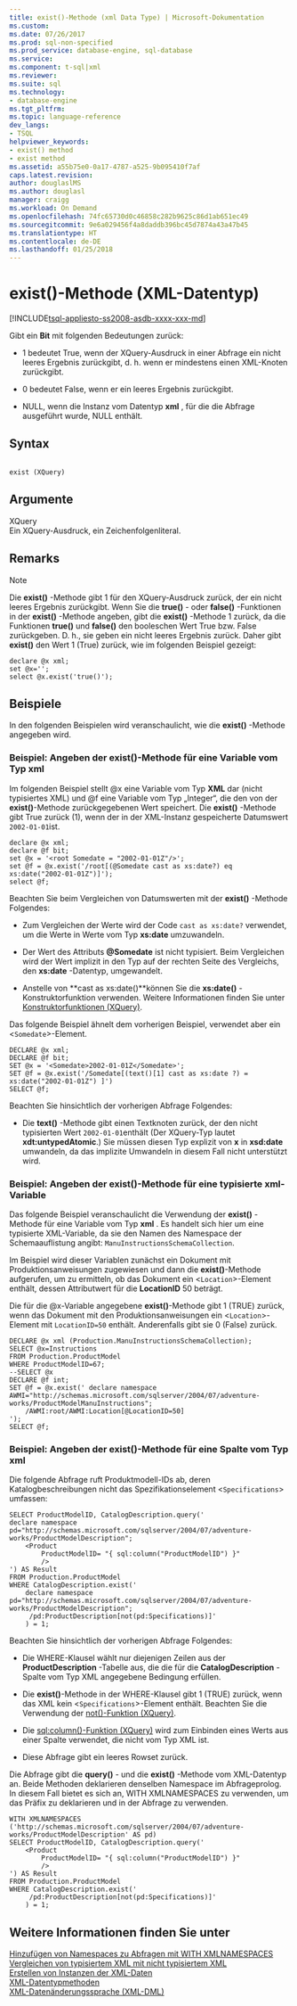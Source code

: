 ```yaml
---
title: exist()-Methode (xml Data Type) | Microsoft-Dokumentation
ms.custom: 
ms.date: 07/26/2017
ms.prod: sql-non-specified
ms.prod_service: database-engine, sql-database
ms.service: 
ms.component: t-sql|xml
ms.reviewer: 
ms.suite: sql
ms.technology:
- database-engine
ms.tgt_pltfrm: 
ms.topic: language-reference
dev_langs:
- TSQL
helpviewer_keywords:
- exist() method
- exist method
ms.assetid: a55b75e0-0a17-4787-a525-9b095410f7af
caps.latest.revision: 
author: douglaslMS
ms.author: douglasl
manager: craigg
ms.workload: On Demand
ms.openlocfilehash: 74fc65730d0c46858c282b9625c86d1ab651ec49
ms.sourcegitcommit: 9e6a029456f4a8daddb396bc45d7874a43a47b45
ms.translationtype: HT
ms.contentlocale: de-DE
ms.lasthandoff: 01/25/2018
---
```

# <a name="exist-method-xml-data-type"></a>exist()-Methode (XML-Datentyp)
[!INCLUDE[tsql-appliesto-ss2008-asdb-xxxx-xxx-md](../../includes/tsql-appliesto-ss2008-asdb-xxxx-xxx-md.md)]

  Gibt ein **Bit** mit folgenden Bedeutungen zurück:  
  
-   1 bedeutet True, wenn der XQuery-Ausdruck in einer Abfrage ein nicht leeres Ergebnis zurückgibt, d. h. wenn er mindestens einen XML-Knoten zurückgibt.  
  
-   0 bedeutet False, wenn er ein leeres Ergebnis zurückgibt.  
  
-   NULL, wenn die Instanz vom Datentyp **xml** , für die die Abfrage ausgeführt wurde, NULL enthält.  
  
## <a name="syntax"></a>Syntax  
  
```  
  
exist (XQuery)   
```  
  
## <a name="arguments"></a>Argumente  
 XQuery  
 Ein XQuery-Ausdruck, ein Zeichenfolgenliteral.  
  
## <a name="remarks"></a>Remarks  
  
> [!NOTE]  
>  Die **exist()** -Methode gibt 1 für den XQuery-Ausdruck zurück, der ein nicht leeres Ergebnis zurückgibt. Wenn Sie die **true()** - oder **false()** -Funktionen in der **exist()** -Methode angeben, gibt die **exist()** -Methode 1 zurück, da die Funktionen **true()** und **false()** den booleschen Wert True bzw. False zurückgeben. D. h., sie geben ein nicht leeres Ergebnis zurück. Daher gibt **exist()** den Wert 1 (True) zurück, wie im folgenden Beispiel gezeigt:  
  
```  
declare @x xml;  
set @x='';  
select @x.exist('true()');   
```  
  
## <a name="examples"></a>Beispiele  
 In den folgenden Beispielen wird veranschaulicht, wie die **exist()** -Methode angegeben wird.  
  
### <a name="example-specifying-the-exist-method-against-an-xml-type-variable"></a>Beispiel: Angeben der exist()-Methode für eine Variable vom Typ xml  
 Im folgenden Beispiel stellt @x eine Variable vom Typ **XML** dar (nicht typisiertes XML) und @f eine Variable vom Typ „Integer“, die den von der **exist()**-Methode zurückgegebenen Wert speichert. Die **exist()** -Methode gibt True zurück (1), wenn der in der XML-Instanz gespeicherte Datumswert `2002-01-01`ist.  
  
```  
declare @x xml;  
declare @f bit;  
set @x = '<root Somedate = "2002-01-01Z"/>';  
set @f = @x.exist('/root[(@Somedate cast as xs:date?) eq xs:date("2002-01-01Z")]');  
select @f;  
```  
  
 Beachten Sie beim Vergleichen von Datumswerten mit der **exist()** -Methode Folgendes:  
  
-   Zum Vergleichen der Werte wird der Code `cast as xs:date?` verwendet, um die Werte in Werte vom Typ **xs:date** umzuwandeln.  
  
-   Der Wert des Attributs **@Somedate** ist nicht typisiert. Beim Vergleichen wird der Wert implizit in den Typ auf der rechten Seite des Vergleichs, den **xs:date** -Datentyp, umgewandelt.  
  
-   Anstelle von **cast as xs:date()**können Sie die **xs:date()** -Konstruktorfunktion verwenden. Weitere Informationen finden Sie unter [Konstruktorfunktionen &#40;XQuery&#41;](../../xquery/constructor-functions-xquery.md).  
  
 Das folgende Beispiel ähnelt dem vorherigen Beispiel, verwendet aber ein <`Somedate`>-Element.  
  
```  
DECLARE @x xml;  
DECLARE @f bit;  
SET @x = '<Somedate>2002-01-01Z</Somedate>';  
SET @f = @x.exist('/Somedate[(text()[1] cast as xs:date ?) = xs:date("2002-01-01Z") ]')  
SELECT @f;  
```  
  
 Beachten Sie hinsichtlich der vorherigen Abfrage Folgendes:  
  
-   Die **text()** -Methode gibt einen Textknoten zurück, der den nicht typisierten Wert `2002-01-01`enthält (Der XQuery-Typ lautet **xdt:untypedAtomic**.) Sie müssen diesen Typ explizit von **x** in **xsd:date** umwandeln, da das implizite Umwandeln in diesem Fall nicht unterstützt wird.  
  
### <a name="example-specifying-the-exist-method-against-a-typed-xml-variable"></a>Beispiel: Angeben der exist()-Methode für eine typisierte xml-Variable  
 Das folgende Beispiel veranschaulicht die Verwendung der **exist()** -Methode für eine Variable vom Typ **xml** . Es handelt sich hier um eine typisierte XML-Variable, da sie den Namen des Namespace der Schemaauflistung angibt: `ManuInstructionsSchemaCollection`.  
  
 Im Beispiel wird dieser Variablen zunächst ein Dokument mit Produktionsanweisungen zugewiesen und dann die **exist()**-Methode aufgerufen, um zu ermitteln, ob das Dokument ein <`Location`>-Element enthält, dessen Attributwert für die **LocationID** 50 beträgt.  
  
 Die für die @x-Variable angegebene **exist()**-Methode gibt 1 (TRUE) zurück, wenn das Dokument mit den Produktionsanweisungen ein <`Location`>-Element mit `LocationID=50` enthält. Anderenfalls gibt sie 0 (False) zurück.  
  
```  
DECLARE @x xml (Production.ManuInstructionsSchemaCollection);  
SELECT @x=Instructions  
FROM Production.ProductModel  
WHERE ProductModelID=67;  
--SELECT @x  
DECLARE @f int;  
SET @f = @x.exist(' declare namespace AWMI="http://schemas.microsoft.com/sqlserver/2004/07/adventure-works/ProductModelManuInstructions";  
    /AWMI:root/AWMI:Location[@LocationID=50]  
');  
SELECT @f;  
```  
  
### <a name="example-specifying-the-exist-method-against-an-xml-type-column"></a>Beispiel: Angeben der exist()-Methode für eine Spalte vom Typ xml  
 Die folgende Abfrage ruft Produktmodell-IDs ab, deren Katalogbeschreibungen nicht das Spezifikationselement <`Specifications`> umfassen:  
  
```  
SELECT ProductModelID, CatalogDescription.query('  
declare namespace pd="http://schemas.microsoft.com/sqlserver/2004/07/adventure-works/ProductModelDescription";  
    <Product   
        ProductModelID= "{ sql:column("ProductModelID") }"   
        />  
') AS Result  
FROM Production.ProductModel  
WHERE CatalogDescription.exist('  
    declare namespace  pd="http://schemas.microsoft.com/sqlserver/2004/07/adventure-works/ProductModelDescription";  
     /pd:ProductDescription[not(pd:Specifications)]'  
    ) = 1;  
```  
  
 Beachten Sie hinsichtlich der vorherigen Abfrage Folgendes:  
  
-   Die WHERE-Klausel wählt nur diejenigen Zeilen aus der **ProductDescription** -Tabelle aus, die die für die **CatalogDescription** -Spalte vom Typ XML angegebene Bedingung erfüllen.  
  
-   Die **exist()**-Methode in der WHERE-Klausel gibt 1 (TRUE) zurück, wenn das XML kein <`Specifications`>-Element enthält. Beachten Sie die Verwendung der [not()-Funktion (XQuery)](../../xquery/functions-on-boolean-values-not-function.md).  
  
-   Die [sql:column()-Funktion (XQuery)](../../xquery/xquery-extension-functions-sql-column.md) wird zum Einbinden eines Werts aus einer Spalte verwendet, die nicht vom Typ XML ist.  
  
-   Diese Abfrage gibt ein leeres Rowset zurück.  
  
 Die Abfrage gibt die **query()** - und die **exist()** -Methode vom XML-Datentyp an. Beide Methoden deklarieren denselben Namespace im Abfrageprolog. In diesem Fall bietet es sich an, WITH XMLNAMESPACES zu verwenden, um das Präfix zu deklarieren und in der Abfrage zu verwenden.  
  
```  
WITH XMLNAMESPACES ('http://schemas.microsoft.com/sqlserver/2004/07/adventure-works/ProductModelDescription' AS pd)  
SELECT ProductModelID, CatalogDescription.query('  
    <Product   
        ProductModelID= "{ sql:column("ProductModelID") }"   
        />  
') AS Result  
FROM Production.ProductModel  
WHERE CatalogDescription.exist('  
     /pd:ProductDescription[not(pd:Specifications)]'  
    ) = 1;  
```  
  
## <a name="see-also"></a>Weitere Informationen finden Sie unter  
 [Hinzufügen von Namespaces zu Abfragen mit WITH XMLNAMESPACES](../../relational-databases/xml/add-namespaces-to-queries-with-with-xmlnamespaces.md)   
 [Vergleichen von typisiertem XML mit nicht typisiertem XML](../../relational-databases/xml/compare-typed-xml-to-untyped-xml.md)   
 [Erstellen von Instanzen der XML-Daten](../../relational-databases/xml/create-instances-of-xml-data.md)   
 [XML-Datentypmethoden](../../t-sql/xml/xml-data-type-methods.md)   
 [XML-Datenänderungssprache &#40;XML-DML&#41;](../../t-sql/xml/xml-data-modification-language-xml-dml.md)  
  
  
